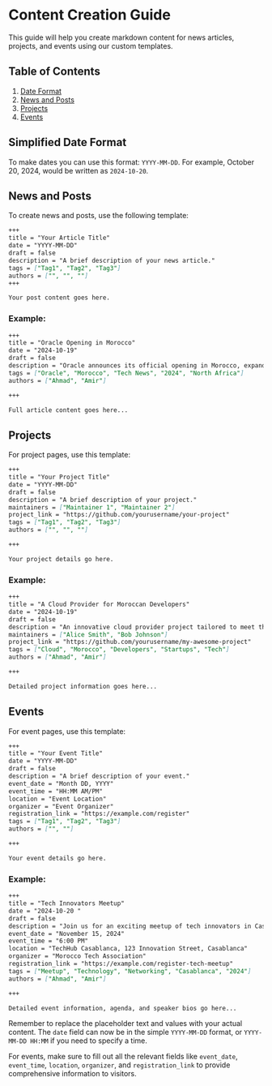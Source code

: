 # Content Creation Guide

This guide will help you create markdown content for news articles, projects, and events using our custom templates.

## Table of Contents
1. [Date Format](#simplified-date-format)
2. [News and Posts](#news-articles)
3. [Projects](#projects)
4. [Events](#events)

## Simplified Date Format

To make dates you can use this format: `YYYY-MM-DD`. For example, October 20, 2024, would be written as `2024-10-20`.


## News and Posts

To create news and  posts, use the following template:

```markdown
+++
title = "Your Article Title"
date = "YYYY-MM-DD"
draft = false
description = "A brief description of your news article."
tags = ["Tag1", "Tag2", "Tag3"]
authors = ["", "", ""]
+++

Your post content goes here.
```

### Example:

```markdown
+++
title = "Oracle Opening in Morocco"
date = "2024-10-19"
draft = false
description = "Oracle announces its official opening in Morocco, expanding its footprint in North Africa. This move is set to boost the tech ecosystem in the region and provide new opportunities for local talent."
tags = ["Oracle", "Morocco", "Tech News", "2024", "North Africa"]
authors = ["Ahmad", "Amir"]

+++

Full article content goes here...
```

## Projects

For project pages, use this template:

```markdown
+++
title = "Your Project Title"
date = "YYYY-MM-DD"
draft = false
description = "A brief description of your project."
maintainers = ["Maintainer 1", "Maintainer 2"]
project_link = "https://github.com/yourusername/your-project"
tags = ["Tag1", "Tag2", "Tag3"]
authors = ["", "", ""]

+++

Your project details go here.
```

### Example:

```markdown
+++
title = "A Cloud Provider for Moroccan Developers"
date = "2024-10-19"
draft = false
description = "An innovative cloud provider project tailored to meet the unique needs of Moroccan developers and startups."
maintainers = ["Alice Smith", "Bob Johnson"]
project_link = "https://github.com/yourusername/my-awesome-project"
tags = ["Cloud", "Morocco", "Developers", "Startups", "Tech"]
authors = ["Ahmad", "Amir"]

+++

Detailed project information goes here...
```

## Events

For event pages, use this template:

```markdown
+++
title = "Your Event Title"
date = "YYYY-MM-DD"
draft = false
description = "A brief description of your event."
event_date = "Month DD, YYYY"
event_time = "HH:MM AM/PM"
location = "Event Location"
organizer = "Event Organizer"
registration_link = "https://example.com/register"
tags = ["Tag1", "Tag2", "Tag3"]
authors = ["", ""]

+++

Your event details go here.
```

### Example:

```markdown
+++
title = "Tech Innovators Meetup"
date = "2024-10-20 "
draft = false
description = "Join us for an exciting meetup of tech innovators in Casablanca. Network with like-minded professionals and learn about the latest trends in technology."
event_date = "November 15, 2024"
event_time = "6:00 PM"
location = "TechHub Casablanca, 123 Innovation Street, Casablanca"
organizer = "Morocco Tech Association"
registration_link = "https://example.com/register-tech-meetup"
tags = ["Meetup", "Technology", "Networking", "Casablanca", "2024"]
authors = ["Ahmad", "Amir"]

+++

Detailed event information, agenda, and speaker bios go here...
```

Remember to replace the placeholder text and values with your actual content. The `date` field can now be in the simple `YYYY-MM-DD` format, or `YYYY-MM-DD HH:MM` if you need to specify a time.

For events, make sure to fill out all the relevant fields like `event_date`, `event_time`, `location`, `organizer`, and `registration_link` to provide comprehensive information to  visitors.
